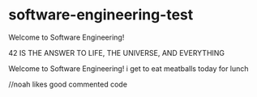 # software-engineering-test

Welcome to Software Engineering!

42 IS THE ANSWER TO LIFE, THE UNIVERSE, AND EVERYTHING








Welcome to Software Engineering!
i get to eat meatballs today for lunch


//noah likes good commented code


